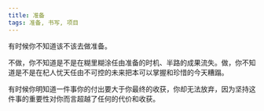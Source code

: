 ```yaml
---
title: 准备
tags: 准备, 书写, 项目
---
```



有时候你不知道该不该去做准备。

不做，你不知道是不是在糊里糊涂任由准备的时机、半路的成果流失。做，你不知道是不是在杞人忧天任由不可控的未来把本可以掌握和珍惜的今天糟蹋。

有时候你明知道一件事你的付出要大于你最终的收获，你却无法放弃，因为坚持这件事的重要性对你而言超越了任何的代价和收获。

